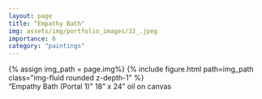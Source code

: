 ```yaml
---
layout: page
title: “Empathy Bath"
img: assets/img/portfolio_images/32_.jpeg
importance: 6
category: "paintings"
---
```


<div class="row">
    <div class="col-sm mt-3 mt-md-0">
        {% assign img_path = page.img%}
        {% include figure.html path=img_path  class="img-fluid rounded z-depth-1" %}
    </div>
</div>
<div class="caption">
    “Empathy Bath (Portal 1)"
    18” x 24”
    oil on canvas
</div>
